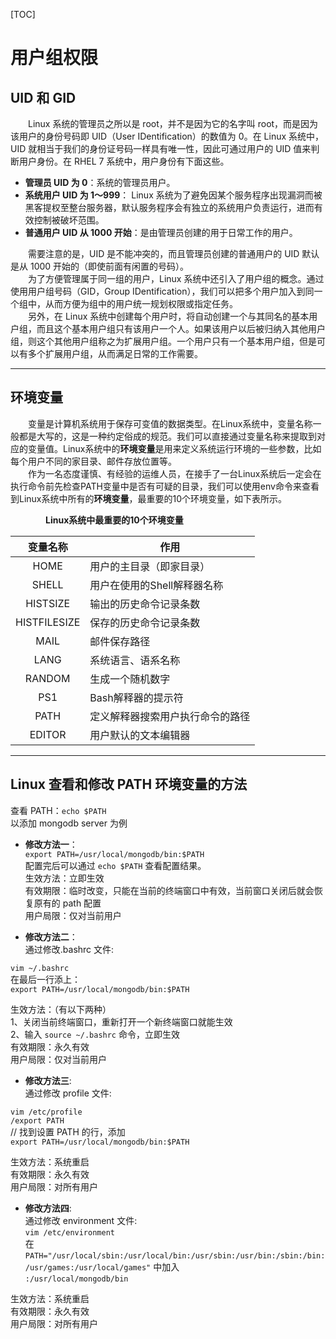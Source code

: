 [TOC]

# 用户组权限

## UID 和 GID
&emsp;&emsp;Linux 系统的管理员之所以是 root，并不是因为它的名字叫 root，而是因为该用户的身份号码即 UID（User IDentification）的数值为 0。在 Linux 系统中，UID 就相当于我们的身份证号码一样具有唯一性，因此可通过用户的 UID 值来判断用户身份。在 RHEL 7 系统中，用户身份有下面这些。  
* __管理员 UID 为 0__：系统的管理员用户。
* __系统用户 UID 为 1～999__： Linux 系统为了避免因某个服务程序出现漏洞而被黑客提权至整台服务器，默认服务程序会有独立的系统用户负责运行，进而有效控制被破坏范围。
* __普通用户 UID 从 1000 开始__：是由管理员创建的用于日常工作的用户。

&emsp;&emsp;需要注意的是，UID 是不能冲突的，而且管理员创建的普通用户的 UID 默认是从 1000 开始的（即使前面有闲置的号码）。  
&emsp;&emsp;为了方便管理属于同一组的用户，Linux 系统中还引入了用户组的概念。通过使用用户组号码（GID，Group IDentification），我们可以把多个用户加入到同一个组中，从而方便为组中的用户统一规划权限或指定任务。  
&emsp;&emsp;另外，在 Linux 系统中创建每个用户时，将自动创建一个与其同名的基本用户组，而且这个基本用户组只有该用户一个人。如果该用户以后被归纳入其他用户组，则这个其他用户组称之为扩展用户组。一个用户只有一个基本用户组，但是可以有多个扩展用户组，从而满足日常的工作需要。  

---
## 环境变量
&emsp;&emsp;变量是计算机系统用于保存可变值的数据类型。在Linux系统中，变量名称一般都是大写的，这是一种约定俗成的规范。我们可以直接通过变量名称来提取到对应的变量值。Linux系统中的**环境变量**是用来定义系统运行环境的一些参数，比如每个用户不同的家目录、邮件存放位置等。  
&emsp;&emsp;作为一名态度谨慎、有经验的运维人员，在接手了一台Linux系统后一定会在执行命令前先检查PATH变量中是否有可疑的目录，我们可以使用env命令来查看到Linux系统中所有的**环境变量**，最重要的10个环境变量，如下表所示。  

&emsp;&emsp;&emsp;&emsp;__Linux系统中最重要的10个环境变量__

变量名称|作用
:-----:|---
HOME|用户的主目录（即家目录）
SHELL|用户在使用的Shell解释器名称
HISTSIZE|输出的历史命令记录条数
HISTFILESIZE|保存的历史命令记录条数
MAIL|邮件保存路径
LANG|系统语言、语系名称
RANDOM|生成一个随机数字
PS1|Bash解释器的提示符
PATH|定义解释器搜索用户执行命令的路径
EDITOR|用户默认的文本编辑器

---
## Linux 查看和修改 PATH 环境变量的方法
查看 PATH：`echo $PATH`  
以添加 mongodb server 为例  
- **修改方法一**：  
`export PATH=/usr/local/mongodb/bin:$PATH`  
配置完后可以通过 `echo $PATH` 查看配置结果。  
生效方法：立即生效  
有效期限：临时改变，只能在当前的终端窗口中有效，当前窗口关闭后就会恢复原有的 path 配置  
用户局限：仅对当前用户  

- **修改方法二**：  
通过修改.bashrc 文件:  

`vim ~/.bashrc`  
在最后一行添上：  
`export PATH=/usr/local/mongodb/bin:$PATH`  

生效方法：（有以下两种）  
1、关闭当前终端窗口，重新打开一个新终端窗口就能生效  
2、输入 `source ~/.bashrc` 命令，立即生效  
有效期限：永久有效  
用户局限：仅对当前用户  

- **修改方法三**:  
通过修改 profile 文件:  

`vim /etc/profile`  
`/export PATH`  
// 找到设置 PATH 的行，添加  
`export PATH=/usr/local/mongodb/bin:$PATH`

生效方法：系统重启  
有效期限：永久有效  
用户局限：对所有用户  

- **修改方法四**:  
通过修改 environment 文件:  
`vim /etc/environment`  
在 `PATH="/usr/local/sbin:/usr/local/bin:/usr/sbin:/usr/bin:/sbin:/bin:/usr/games:/usr/local/games"` 中加入  
`:/usr/local/mongodb/bin`

生效方法：系统重启  
有效期限：永久有效  
用户局限：对所有用户  